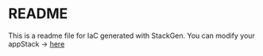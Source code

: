 # README
This is a readme file for IaC generated with StackGen.
You can modify your appStack -> [here](http://main.dev.stackgen.com/appstacks/c3009ec5-2a5d-4825-9df9-4e9abf955566)
